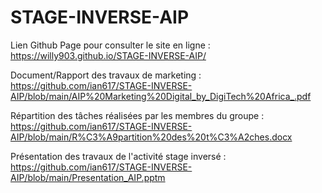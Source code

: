 # STAGE-INVERSE-AIP

Lien Github Page pour consulter le site en ligne : https://willy903.github.io/STAGE-INVERSE-AIP/

Document/Rapport des travaux de marketing : https://github.com/ian617/STAGE-INVERSE-AIP/blob/main/AIP%20Marketing%20Digital_by_DigiTech%20Africa_.pdf


Répartition des tâches réalisées par les membres du groupe : https://github.com/ian617/STAGE-INVERSE-AIP/blob/main/R%C3%A9partition%20des%20t%C3%A2ches.docx


Présentation des travaux de l'activité stage inversé : https://github.com/ian617/STAGE-INVERSE-AIP/blob/main/Presentation_AIP.pptm

